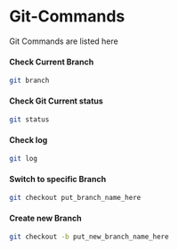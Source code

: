 # Git-Commands
Git Commands are listed here

#### Check Current Branch
```bash
git branch
```

#### Check Git Current status
```bash
git status
```
#### Check log
```bash
git log
```

#### Switch to specific Branch
```bash
git checkout put_branch_name_here
```

#### Create new Branch
```bash
git checkout -b put_new_branch_name_here
```

